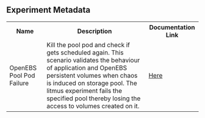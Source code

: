 ## Experiment Metadata

<table>
<tr>
<th> Name </th>
<th> Description </th>
<th> Documentation Link </th>
</tr>
<tr>
 <td> OpenEBS Pool Pod Failure </td>
 <td> Kill the pool pod and check if gets scheduled again. This scenario validates the behaviour of application and OpenEBS persistent volumes when chaos is induced on storage pool. The litmus experiment fails the specified pool thereby losing the access to volumes created on it.
 </td>
 <td>  <a href="https://docs.litmuschaos.io/docs/openebs-pool-pod-failure/"> Here </a> </td>
 </tr>
 </table>
